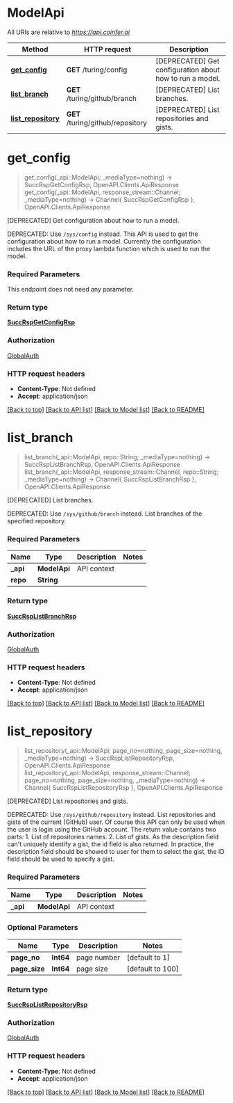 # ModelApi

All URIs are relative to *https://api.coinfer.ai*

Method | HTTP request | Description
------------- | ------------- | -------------
[**get_config**](ModelApi.md#get_config) | **GET** /turing/config | [DEPRECATED] Get configuration about how to run a model.
[**list_branch**](ModelApi.md#list_branch) | **GET** /turing/github/branch | [DEPRECATED] List branches.
[**list_repository**](ModelApi.md#list_repository) | **GET** /turing/github/repository | [DEPRECATED] List repositories and gists.


# **get_config**
> get_config(_api::ModelApi; _mediaType=nothing) -> SuccRspGetConfigRsp, OpenAPI.Clients.ApiResponse <br/>
> get_config(_api::ModelApi, response_stream::Channel; _mediaType=nothing) -> Channel{ SuccRspGetConfigRsp }, OpenAPI.Clients.ApiResponse

[DEPRECATED] Get configuration about how to run a model.

DEPRECATED: Use `/sys/config` instead.  This API is used to get the configuration about how to run a model. Currently the configuration includes the URL of the proxy lambda function which is used to run the model.

### Required Parameters
This endpoint does not need any parameter.

### Return type

[**SuccRspGetConfigRsp**](SuccRspGetConfigRsp.md)

### Authorization

[GlobalAuth](../README.md#GlobalAuth)

### HTTP request headers

 - **Content-Type**: Not defined
 - **Accept**: application/json

[[Back to top]](#) [[Back to API list]](../README.md#api-endpoints) [[Back to Model list]](../README.md#models) [[Back to README]](../README.md)

# **list_branch**
> list_branch(_api::ModelApi, repo::String; _mediaType=nothing) -> SuccRspListBranchRsp, OpenAPI.Clients.ApiResponse <br/>
> list_branch(_api::ModelApi, response_stream::Channel, repo::String; _mediaType=nothing) -> Channel{ SuccRspListBranchRsp }, OpenAPI.Clients.ApiResponse

[DEPRECATED] List branches.

DEPRECATED: Use `/sys/github/branch` instead.  List branches of the specified repository.

### Required Parameters

Name | Type | Description  | Notes
------------- | ------------- | ------------- | -------------
 **_api** | **ModelApi** | API context | 
**repo** | **String** |  |

### Return type

[**SuccRspListBranchRsp**](SuccRspListBranchRsp.md)

### Authorization

[GlobalAuth](../README.md#GlobalAuth)

### HTTP request headers

 - **Content-Type**: Not defined
 - **Accept**: application/json

[[Back to top]](#) [[Back to API list]](../README.md#api-endpoints) [[Back to Model list]](../README.md#models) [[Back to README]](../README.md)

# **list_repository**
> list_repository(_api::ModelApi; page_no=nothing, page_size=nothing, _mediaType=nothing) -> SuccRspListRepositoryRsp, OpenAPI.Clients.ApiResponse <br/>
> list_repository(_api::ModelApi, response_stream::Channel; page_no=nothing, page_size=nothing, _mediaType=nothing) -> Channel{ SuccRspListRepositoryRsp }, OpenAPI.Clients.ApiResponse

[DEPRECATED] List repositories and gists.

DEPRECATED: Use `/sys/github/repository` instead.  List repositories and gists of the current (GitHub) user.  Of course this API can only be used when the user is login using the GitHub account.  The return value contains two parts: 1. List of repositories names. 2. List of gists. As the description field can't uniquely identify a gist, the id field is also returned. In practice, the description field should be showed to user for them to select the gist, the ID field should be used to specify a gist.

### Required Parameters

Name | Type | Description  | Notes
------------- | ------------- | ------------- | -------------
 **_api** | **ModelApi** | API context | 

### Optional Parameters

Name | Type | Description  | Notes
------------- | ------------- | ------------- | -------------
 **page_no** | **Int64** | page number | [default to 1]
 **page_size** | **Int64** | page size | [default to 100]

### Return type

[**SuccRspListRepositoryRsp**](SuccRspListRepositoryRsp.md)

### Authorization

[GlobalAuth](../README.md#GlobalAuth)

### HTTP request headers

 - **Content-Type**: Not defined
 - **Accept**: application/json

[[Back to top]](#) [[Back to API list]](../README.md#api-endpoints) [[Back to Model list]](../README.md#models) [[Back to README]](../README.md)


